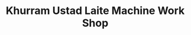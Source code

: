---
title: "Khurram Ustad Laite Machine Work Shop"
url: /karachi/khurram-ustad-laite-machine-work-shop/
shop: car repair
---